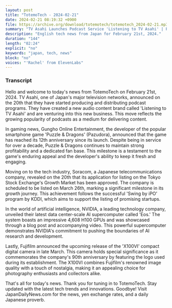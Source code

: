 ```yaml
---
layout: post
title: "TotemoTech - 2024-02-21"
date: 2024-02-21 08:19:32 +0900
file: https://archive.org/download/totemotech/totemotech_2024-02-21.mp3
summary: "TV Asahi Launches Podcast Service 'Listening to TV Asahi' | Puzzle & Dragons Celebrates 12th Anniversary, & more…"
description: "English tech news from Japan for February 21st, 2024."
duration: "144"
length: "02:24"
explicit: "no"
keywords: "japan, tech, news"
block: "no"
voices: "'Rachel' from ElevenLabs"
---
```


### Transcript

Hello and welcome to today's news from TotemoTech on February 21st, 2024. TV Asahi, one of Japan's major television networks, announced on the 20th that they have started producing and distributing podcast programs. They have created a new audio content brand called 'Listening to TV Asahi' and are venturing into this new business. This move reflects the growing popularity of podcasts as a medium for delivering content.

In gaming news, Gungho Online Entertainment, the developer of the popular smartphone game 'Puzzle & Dragons' (Pazudora), announced that the game has reached its 12th anniversary since its launch. Despite being in service for over a decade, Puzzle & Dragons continues to maintain strong profitability and a dedicated fan base. This milestone is a testament to the game's enduring appeal and the developer's ability to keep it fresh and engaging.

Moving on to the tech industry, Soracom, a Japanese telecommunications company, revealed on the 20th that its application for listing on the Tokyo Stock Exchange's Growth Market has been approved. The company is scheduled to be listed on March 26th, marking a significant milestone in its growth journey. This achievement follows the successful 'Swing by iPO' program by KDDI, which aims to support the listing of promising startups.

In the world of artificial intelligence, NVIDIA, a leading technology company, unveiled their latest data center-scale AI supercomputer called 'Eos.' The system boasts an impressive 4,608 H100 GPUs and was showcased through a blog post and accompanying video. This powerful supercomputer demonstrates NVIDIA's commitment to pushing the boundaries of AI research and development.

Lastly, Fujifilm announced the upcoming release of the 'X100VI' compact digital camera in late March. This camera holds special significance as it commemorates the company's 90th anniversary by featuring the logo used during its establishment. The X100VI combines Fujifilm's renowned image quality with a touch of nostalgia, making it an appealing choice for photography enthusiasts and collectors alike.

That's all for today's news. Thank you for tuning in to TotemoTech. Stay updated with the latest tech trends and innovations. Goodbye!   Visit JapanDailyNews.com for the news, yen exchange rates, and a daily Japanese proverb.
